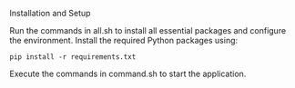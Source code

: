 Installation and Setup

Run the commands in all.sh to install all essential packages and configure the environment.
Install the required Python packages using:

    pip install -r requirements.txt

Execute the commands in command.sh to start the application.
